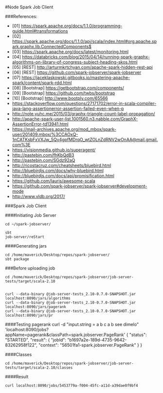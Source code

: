 #Node Spark Job Client



###References:

* [01] https://spark.apache.org/docs/1.1.0/programming-guide.html#transformations
* [02] https://spark.apache.org/docs/1.1.0/api/scala/index.html#org.apache.spark.graphx.lib.ConnectedComponents$
* [03] https://spark.apache.org/docs/latest/monitoring.html
* [04] https://databricks.com/blog/2015/04/14/running-spark-graphx-algorithms-on-library-of-congress-subject-heading-skos.html
* [05] [REST] http://arturmkrtchyan.com/apache-spark-hidden-rest-api
* [06] [REST] https://github.com/spark-jobserver/spark-jobserver
* [07] https://jaceklaskowski.gitbooks.io/mastering-apache-spark/content/spark-rdd.html
* [08] [Bootstrap] https://getbootstrap.com/components/
* [09] [Bootstrap] https://github.com/twbs/bootstrap
* [10] [Bootstrap] http://www.bootply.com/65566
* https://stackoverflow.com/questions/27171702/error-in-scala-compiler-java-lang-assertionerror-assertion-failed-even-when-p
* http://note.yuhc.me/2015/03/graphx-triangle-count-label-propagation/
* http://apache-spark-user-list.1001560.n3.nabble.com/GraphX-AssertionError-td13941.html
* https://mail-archives.apache.org/mod_mbox/spark-user/201409.mbox/%3CCAOxQ-1nCATKsbFxVXJw_5Qy4gpfMDrqO_wtZOLnZdRNV2wOnAA@mail.gmail.com%3E
* https://visionmedia.github.io/superagent/
* http://pastebin.com/fhKbQdB3
* http://pastebin.com/SGdz92aQ
* http://ricostacruz.com/cheatsheets/bluebird.html
* http://bluebirdjs.com/docs/why-bluebird.html
* http://bluebirdjs.com/docs/api/promisification.html
* https://github.com/lauris/awesome-scala
* https://github.com/spark-jobserver/spark-jobserver#development-mode
* http://www.vldb.org/2017/


###Spark Job Client

####Initiating Job Server
```
cd ~/spark-jobserver/

sbt
job-server/reStart
```

####Generating jars
```
cd /home/maverick/Desktop/repos/spark-jobserver/
sbt package
```

###Before uploading job
```
cd /home/maverick/Desktop/repos/spark-jobserver/job-server-tests/target/scala-2.10


curl --data-binary @job-server-tests_2.10-0.7.0-SNAPSHOT.jar localhost:8090/jars/algorithms
curl --data-binary @job-server-tests_2.10-0.7.0-SNAPSHOT.jar localhost:8090/jars/pagerank
curl --data-binary @job-server-tests_2.10-0.7.0-SNAPSHOT.jar localhost:8090/jars/pr

```

####Testing pagerank
curl -d "input.string = a b c a b see dimelo" 'localhost:8090/jobs?appName=pagerank&classPath=spark.jobserver.PageRank'
{
  "status": "STARTED",
  "result": {
    "jobId": "b1697a2e-189d-4735-9642-83262958f122",
    "context": "56501fa1-spark.jobserver.PageRank"
  }
}


####Classes
```
cd /home/maverick/Desktop/repos/spark-jobserver/job-server-tests/target/scala-2.10/classes
```

####Result
```
curl localhost:8090/jobs/5453779a-f004-45fc-a11d-a39dae0f9bf4

```


